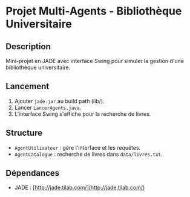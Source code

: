 
# Projet Multi-Agents - Bibliothèque Universitaire

## Description
Mini-projet en JADE avec interface Swing pour simuler la gestion d'une bibliothèque universitaire.

## Lancement
1. Ajouter `jade.jar` au build path (lib/).
2. Lancer `LancerAgents.java`.
3. L'interface Swing s'affiche pour la recherche de livres.

## Structure
- `AgentUtilisateur` : gère l'interface et les requêtes.
- `AgentCatalogue` : recherche de livres dans `data/livres.txt`.

## Dépendances
- JADE : [http://jade.tilab.com/](http://jade.tilab.com/)
